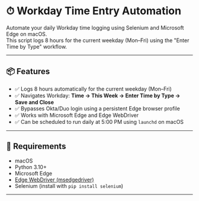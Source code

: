 # ⏱ Workday Time Entry Automation

Automate your daily Workday time logging using Selenium and Microsoft Edge on macOS.  
This script logs 8 hours for the current weekday (Mon–Fri) using the "Enter Time by Type" workflow.

---

## 📦 Features

- ✅ Logs 8 hours automatically for the current weekday (Mon–Fri)
- ✅ Navigates Workday: **Time → This Week → Enter Time by Type → Save and Close**
- ✅ Bypasses Okta/Duo login using a persistent Edge browser profile
- ✅ Works with Microsoft Edge and Edge WebDriver
- ✅ Can be scheduled to run daily at 5:00 PM using `launchd` on macOS

---

## 🧰 Requirements

- macOS
- Python 3.10+
- Microsoft Edge
- [Edge WebDriver (msedgedriver)](https://developer.microsoft.com/en-us/microsoft-edge/tools/webdriver/)
- Selenium (install with `pip install selenium`)

---
